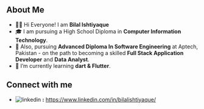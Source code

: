 <h2>About Me</h2>


- 👨‍🎓 Hi Everyone! I am **Bilal Ishtiyaque**
- 🎓 I am pursuing a High School Diploma in **Computer Information Technology**. 
- 👀 Also, pursuing **Advanced Diploma In Software Engineering** at Aptech, Pakistan - on the path to becoming a skilled **Full Stack Application Developer** and **Data Analyst**.
- 🌱 I’m currently learning **dart & Flutter**.

<h2>Connect with me</h2>

- ![linkedin](https://github.com/Bilal-Ishtiyaque/Bilal-Ishtiyaque/assets/139645574/17b648a4-e61c-45ab-9e7d-6e84c8d30897) **:** https://www.linkedin.com/in/bilalishtiyaque/




